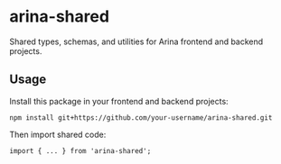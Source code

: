 # arina-shared

Shared types, schemas, and utilities for Arina frontend and backend projects.

## Usage

Install this package in your frontend and backend projects:

```
npm install git+https://github.com/your-username/arina-shared.git
```

Then import shared code:

```
import { ... } from 'arina-shared';
```
